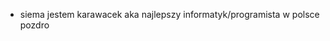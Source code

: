 - siema jestem karawacek aka najlepszy informatyk/programista w polsce pozdro
<!---
karawacek/karawacek is a ✨ special ✨ repository because its `README.md` (this file) appears on your GitHub profile.
You can click the Preview link to take a look at your changes.
--->
